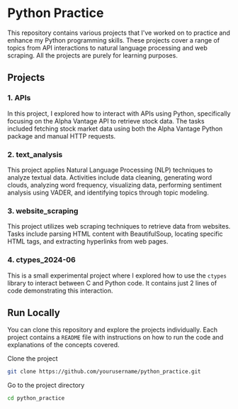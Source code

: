 # Python Practice

This repository contains various projects that I've worked on to practice and enhance my Python programming skills. These projects cover a range of topics from API interactions to natural language processing and web scraping. All the projects are purely for learning purposes.

## Projects

### 1. APIs
In this project, I explored how to interact with APIs using Python, specifically focusing on the Alpha Vantage API to retrieve stock data. The tasks included fetching stock market data using both the Alpha Vantage Python package and manual HTTP requests.

### 2. text_analysis
This project applies Natural Language Processing (NLP) techniques to analyze textual data. Activities include data cleaning, generating word clouds, analyzing word frequency, visualizing data, performing sentiment analysis using VADER, and identifying topics through topic modeling.

### 3. website_scraping
This project utilizes web scraping techniques to retrieve data from websites. Tasks include parsing HTML content with BeautifulSoup, locating specific HTML tags, and extracting hyperlinks from web pages.

### 4. ctypes_2024-06
This is a small experimental project where I explored how to use the `ctypes` library to interact between C and Python code. It contains just 2 lines of code demonstrating this interaction.

## Run Locally
You can clone this repository and explore the projects individually. Each project contains a `README` file with instructions on how to run the code and explanations of the concepts covered.

Clone the project

```bash
git clone https://github.com/yourusername/python_practice.git
```

Go to the project directory

```bash
cd python_practice
```
